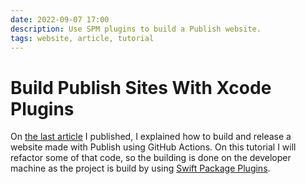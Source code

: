 ```yaml
---
date: 2022-09-07 17:00
description: Use SPM plugins to build a Publish website.
tags: website, article, tutorial
---
```

#  Build Publish Sites With Xcode Plugins

On [the last article](https://www.iiroalhonen.com/posts/publish-tutorial/) I published, I explained how to build and release a website made with Publish using GitHub Actions. On this tutorial I will refactor some of that code, so the building is done on the developer machine as the project is build by using [Swift Package Plugins](https://developer.apple.com/videos/play/wwdc2022/110359/).
